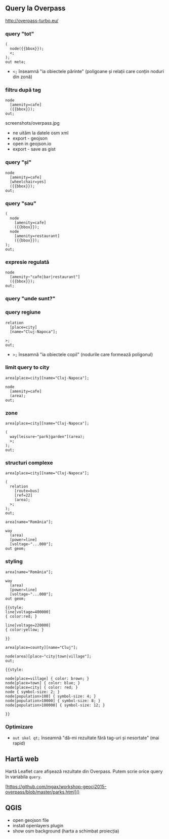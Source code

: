 ## Query la Overpass

http://overpass-turbo.eu/

### query "tot"
```
(
  node({{bbox}});
  <;
);
out meta;
```

* `<;` înseamnă "ia obiectele părinte" (poligoane și relații care conțin noduri
  din zonă)

### filtru după tag

```
node
  [amenity=cafe]
  ({{bbox}});
out;
```

screenshots/overpass.jpg

* ne uităm la datele osm xml
* export - geojson
* open in geojson.io
* export - save as gist

### query "și"
```
node
  [amenity=cafe]
  [wheelchair=yes]
  ({{bbox}});
out;
```

### query "sau"
```
(
  node
    [amenity=cafe]
    ({{bbox}});
  node
    [amenity=restaurant]
    ({{bbox}});
);
out;
```

### expresie regulată
```
node
  [amenity~"cafe|bar|restaurant"]
  ({{bbox}});
out;
```

### query "unde sunt?"


### query regiune
```
relation
  [place=city]
  [name="Cluj-Napoca"];

>;
out;
```

* `>;` înseamnă "ia obiectele copil" (nodurile care formează poligonul)


### limit query to city
```
area[place=city][name="Cluj-Napoca"];

node
  [amenity=cafe]
  (area);
out;
```

### zone
```
area[place=city][name="Cluj-Napoca"];

(
  way[leisure~"park|garden"](area);
  >;
);
out;
```

### structuri complexe
```
area[place=city][name="Cluj-Napoca"];

(
  relation
    [route=bus]
    [ref=22]
    (area);
  >;
);
out;
```

```
area[name="România"];

way
  (area)
  [power=line]
  [voltage~"...000"];
out geom;
```

### styling
```
area[name="România"];

way
  (area)
  [power=line]
  [voltage~"...000"];
out geom;

{{style:
line[voltage=400000]
{ color:red; }

line[voltage=220000]
{ color:yellow; }

}}
```

```
area[place=county][name="Cluj"];

node(area)[place~"city|town|village"];
out;

{{style:

node[place=village] { color: brown; }
node[place=town] { color: blue; }
node[place=city] { color: red; }
node { symbol-size: 2; }
node[population>100] { symbol-size: 4; }
node[population>10000] { symbol-size: 8; }
node[population>100000] { symbol-size: 12; }

}}
```


### Optimizare

* `out skel qt;` înseamnă "dă-mi rezultate fără tag-uri și nesortate" (mai rapid)


## Hartă web

Hartă Leaflet care afișează rezultate din Overpass. Putem scrie orice query
în variabila `query`.

[https://github.com/mgax/workshop-geocj2015-overpass/blob/master/parks.html]()


## QGIS

* open geojson file
* install openlayers plugin
* show osm background (harta a schimbat proiecția)
